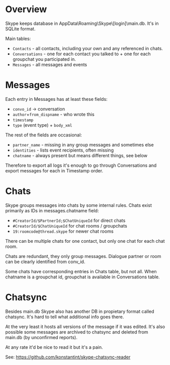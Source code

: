 # Overview #
Skype keeps database in AppData\Roaming\Skype\\[login]\main.db. It's in SQLite format.

Main tables:

 * `Contacts` - all contacts, including your own and any referenced in chats.
 * `Conversations` - one for each contact you talked to + one for each groupchat you participated in.
 * `Messages` - all messages and events

# Messages #
Each entry in Messages has at least these fields:

 * `convo_id` -> conversation
 * `author`+`from_dispname` - who wrote this
 * `timestamp`
 * `type` (event type) + `body_xml`

The rest of the fields are occasional:
 
 * `partner_name` - missing in any group messages and sometimes else
 * `identities` - lists event recipients, often missing
 * `chatname` - always present but means different things, see below

Therefore to export all logs it's enough to go through Conversations and export messages for each in Timestamp order.

# Chats #
Skype groups messages into chats by some internal rules. Chats exist primarily as IDs in messages.chatname field:

 * `#CreatorId/$PartnerId;$ChatUniqueId`    for direct chats
 * `#CreatorId/$ChatUniqueId`               for chat rooms / groupchats
 * `19:roomcode@thread.skype`               for newer chat rooms

There can be multiple chats for one contact, but only one chat for each chat room.

Chats are redundant, they only group messages. Dialogue partner or room can be clearly identified from conv_id.

Some chats have corresponding entries in Chats table, but not all. When chatname is a groupchat id, groupchat is available in Conversations table.

# Chatsync #
Besides main.db Skype also has another DB in propietary format called chatsync. It's hard to tell what additional info goes there.

At the very least it hosts all versions of the message if it was edited. It's also possible some messages are archived to chatsync and deleted from main.db (by unconfirmed reports).

At any rate it'd be nice to read it but it's a pain.

See: https://github.com/konstantint/skype-chatsync-reader